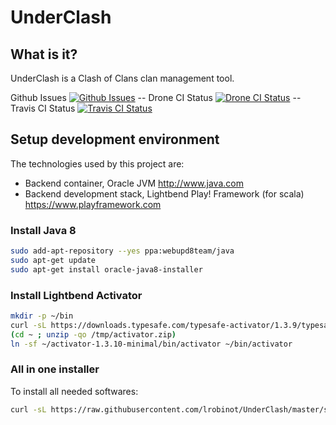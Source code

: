 UnderClash
==========

What is it?
-----------

UnderClash is a Clash of Clans clan management tool.

Github Issues [![Github Issues](https://img.shields.io/github/issues/lrobinot/UnderClash.svg)](https://github.com/lrobinot/UnderClash/issues) -- Drone CI Status [![Drone CI Status](https://drone.io/github.com/lrobinot/UnderClash/status.png)](https://drone.io/github.com/lrobinot/UnderClash/latest) -- Travis CI Status [![Travis CI Status](https://img.shields.io/travis/lrobinot/UnderClash.svg)](https://travis-ci.org/lrobinot/UnderClash)

Setup development environment
-----------------------------

The technologies used by this project are:

  * Backend container, Oracle JVM http://www.java.com
  * Backend development stack, Lightbend Play! Framework (for scala) https://www.playframework.com

### Install Java 8

```bash
sudo add-apt-repository --yes ppa:webupd8team/java
sudo apt-get update
sudo apt-get install oracle-java8-installer
```

### Install Lightbend Activator

```bash
mkdir -p ~/bin
curl -sL https://downloads.typesafe.com/typesafe-activator/1.3.9/typesafe-activator-1.3.10-minimal.zip -o /tmp/activator.zip
(cd ~ ; unzip -qo /tmp/activator.zip)
ln -sf ~/activator-1.3.10-minimal/bin/activator ~/bin/activator
```

### All in one installer

To install all needed softwares:
```bash
curl -sL https://raw.githubusercontent.com/lrobinot/UnderClash/master/setup.sh | bash -
```
